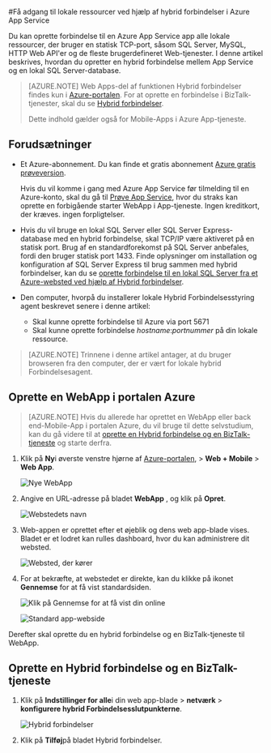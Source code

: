 <properties 
    pageTitle="Få adgang til lokale ressourcer ved hjælp af hybrid forbindelser i Azure App Service" 
    description="Oprette en forbindelse mellem en WebApp i Azure App Service og en lokal ressource, der bruger en statisk TCP-port" 
    services="app-service" 
    documentationCenter="" 
    authors="cephalin" 
    manager="wpickett" 
    editor="mollybos"/>

<tags 
    ms.service="app-service" 
    ms.workload="na" 
    ms.tgt_pltfrm="na" 
    ms.devlang="na" 
    ms.topic="article" 
    ms.date="02/03/2016" 
    ms.author="cephalin"/>

#<a name="access-on-premises-resources-using-hybrid-connections-in-azure-app-service"></a>Få adgang til lokale ressourcer ved hjælp af hybrid forbindelser i Azure App Service

Du kan oprette forbindelse til en Azure App Service app alle lokale ressourcer, der bruger en statisk TCP-port, såsom SQL Server, MySQL, HTTP Web API'er og de fleste brugerdefineret Web-tjenester. I denne artikel beskrives, hvordan du opretter en hybrid forbindelse mellem App Service og en lokal SQL Server-database.

> [AZURE.NOTE] Web Apps-del af funktionen Hybrid forbindelser findes kun i [Azure-portalen](https://portal.azure.com). For at oprette en forbindelse i BizTalk-tjenester, skal du se [Hybrid forbindelser](http://go.microsoft.com/fwlink/p/?LinkID=397274). 
> 
> Dette indhold gælder også for Mobile-Apps i Azure App-tjeneste. 

## <a name="prerequisites"></a>Forudsætninger
- Et Azure-abonnement. Du kan finde et gratis abonnement [Azure gratis prøveversion](https://azure.microsoft.com/pricing/free-trial/). 
 
    Hvis du vil komme i gang med Azure App Service før tilmelding til en Azure-konto, skal du gå til [Prøve App Service](http://go.microsoft.com/fwlink/?LinkId=523751), hvor du straks kan oprette en forbigående starter WebApp i App-tjeneste. Ingen kreditkort, der kræves. ingen forpligtelser.

- Hvis du vil bruge en lokal SQL Server eller SQL Server Express-database med en hybrid forbindelse, skal TCP/IP være aktiveret på en statisk port. Brug af en standardforekomst på SQL Server anbefales, fordi den bruger statisk port 1433. Finde oplysninger om installation og konfiguration af SQL Server Express til brug sammen med hybrid forbindelser, kan du se [oprette forbindelse til en lokal SQL Server fra et Azure-websted ved hjælp af Hybrid forbindelser](http://go.microsoft.com/fwlink/?LinkID=397979).

- Den computer, hvorpå du installerer lokale Hybrid Forbindelsesstyring agent beskrevet senere i denne artikel:

    - Skal kunne oprette forbindelse til Azure via port 5671
    - Skal kunne oprette forbindelse *hostname*:*portnummer* på din lokale ressource. 

> [AZURE.NOTE] Trinnene i denne artikel antager, at du bruger browseren fra den computer, der er vært for lokale hybrid Forbindelsesagent.


## <a name="create-a-web-app-in-the-azure-portal"></a>Oprette en WebApp i portalen Azure ##

> [AZURE.NOTE] Hvis du allerede har oprettet en WebApp eller back end-Mobile-App i portalen Azure, du vil bruge til dette selvstudium, kan du gå videre til at [oprette en Hybrid forbindelse og en BizTalk-tjeneste](#CreateHC) og starte derfra.

1. Klik på **Ny**i øverste venstre hjørne af [Azure-portalen](https://portal.azure.com), > **Web + Mobile** > **Web App**.
    
    ![Nye WebApp][NewWebsite]
    
2. Angive en URL-adresse på bladet **WebApp** , og klik på **Opret**. 
    
    ![Webstedets navn][WebsiteCreationBlade]
    
3. Web-appen er oprettet efter et øjeblik og dens web app-blade vises. Bladet er et lodret kan rulles dashboard, hvor du kan administrere dit websted.
    
    ![Websted, der kører][WebSiteRunningBlade]
    
4. For at bekræfte, at webstedet er direkte, kan du klikke på ikonet **Gennemse** for at få vist standardsiden.
    
    ![Klik på Gennemse for at få vist din online][Browse]
    
    ![Standard app-webside][DefaultWebSitePage]
    
Derefter skal oprette du en hybrid forbindelse og en BizTalk-tjeneste til WebApp.

<a name="CreateHC"></a>
## <a name="create-a-hybrid-connection-and-a-biztalk-service"></a>Oprette en Hybrid forbindelse og en BizTalk-tjeneste ##

1. Klik på **Indstillinger for alle**i din web app-blade > **netværk** > **konfigurere hybrid Forbindelsesslutpunkterne**.
    
    ![Hybrid forbindelser][CreateHCHCIcon]
    
2. Klik på **Tilføj**på bladet Hybrid forbindelser.
    
    <!-- ![Add a hybrid connnection][CreateHCAddHC]
-->
    
3. **Tilføj en hybrid forbindelse** blade åbnes.  Da dette er første hybrid forbindelsen, indstillingen **Ny hybrid forbindelse** er markeret, og **Opret hybrid forbindelse** blade åbnes for dig.
    
    ![Oprette en hybrid-forbindelse][TwinCreateHCBlades]
    
    På **Opret hybrid forbindelse blade**:
    - Angiv et navn på forbindelsen for **navn**.
    - Skriv navnet på den lokale computer, hvor ressourcen for **Hostname**.
    - Angiv portnummeret, der bruges i din lokale ressourcer (1433 standardforekomst en SQL Server) for **Port**.
    - Klik på **Biz tale Service**


4. **Oprette BizTalk Service** blade åbnes. Angiv et navn til BizTalk-tjenesten, og klik derefter på **OK**.
    
    ![Oprette BizTalk service][CreateHCCreateBTS]
    
    **Oprette BizTalk Service** blade lukkes, og du vender tilbage til bladet **Opret hybrid forbindelse** .
    
5. Opret hybrid forbindelse blade, klik på **OK**. 
    
    ![Klik på OK][CreateBTScomplete]
    
6. Når processen afsluttes, informerer meddelelsesområdet i portalen dig, at forbindelsen er blevet oprettet.
    <! – Opgaveliste

    Alt mislykkes, når dette trin. Jeg kan ikke oprette en BizTalk-tjeneste i portalen dogfood. Jeg skifter til portalen klassisk (fuld portalen) og oprettet BizTalk-tjenesten, men det ikke ser ud til gør det muligt at connnect dem – når du er færdig med oprette hybrid conn trin, får du vist følgende fejlmeddelelse kunne ikke oprettes forbindelse til hybrid RelecIoudHC. Ressourcetypen blev ikke fundet i navneområdet 'Microsoft.BizTaIkServices for api version 2014-06-01'.
    
    Fejlen angiver den ikke kunne finde typen, ikke forekomsten.
    ![Besked om succes][CreateHCSuccessNotification]
    -->
7. På den online blade viser ikonet **Hybrid forbindelser** nu, 1 hybrid forbindelsen er blevet oprettet.
    
    ![En hybrid forbindelse oprettet][CreateHCOneConnectionCreated]
    
På dette tidspunkt, har du fuldført en vigtig del af skyinfrastruktur hybrid forbindelse. Derefter skal oprette du en tilsvarende lokale del.

<a name="InstallHCM"></a>
## <a name="install-the-on-premises-hybrid-connection-manager-to-complete-the-connection"></a>Installere den lokale Hybrid Forbindelsesstyring for at fuldføre forbindelsen ##

1. Klik på den online blade **alle indstillinger** > **netværk** > **konfigurere hybrid Forbindelsesslutpunkterne**. 
    
    ![Ikon for forbindelse hybrid][HCIcon]
    
2. På bladet **Hybrid forbindelser** viser kolonnen **Status** for tilføjet for nylig slutpunktet **ikke har forbindelse**. Klik på forbindelsen for at konfigurere den.
    
    ![Ikke har forbindelse][NotConnected]
    
    Bladet Hybrid forbindelse åbnes.
    
    ![NotConnectedBlade][NotConnectedBlade]
    
3. Klik på **Konfiguration af lytteren**bladet.
    
    ![Klik på lytteren konfiguration][ClickListenerSetup]
    
4. Bladet **Hybrid forbindelsesegenskaber** åbnes. Under **Lokal Hybrid Forbindelsesstyring**vælge **Klik her for at installere**.
    
    ![Klik her for at installere][ClickToInstallHCM]
    
5. Vælg **Kør** fortsat i programmet køre dialogboksen sikkerhedsadvarsel.
    
    ![Vælg Kør for at fortsætte][ApplicationRunWarning]
    
6.  Vælg **Ja**i dialogboksen **Kontrol af brugerkonti** .
    
    ![Vælg Ja][UAC]
    
7. Forbindelsesstyring Hybrid hentes og installeres for dig. 
    
    ![Installation af][HCMInstalling]
    
8. Når installationen er fuldført, skal du klikke på **Luk**.
    
    ![Klik på Luk][HCMInstallComplete]
    
    På bladet **Hybrid forbindelser** viser kolonnen **Status** nu **tilsluttet**. 
    
    ![Forbundne Status][HCStatusConnected]

Nu hvor hybrid forbindelse infrastruktur er fuldført, kan du oprette en hybrid-program, der bruger den. 

>[AZURE.NOTE]De følgende afsnit viser, hvordan du bruger en hybrid forbindelse med et Mobile Apps .NET back end-projekt.

## <a name="configure-the-mobile-app-net-backend-project-to-connect-to-the-sql-server-database"></a>Konfigurere Mobile App .NET back end-projektet til at oprette forbindelse til SQL Server-databasen

Et Mobile Apps .NET back end-projekt er bare en ASP.NET web-app med en ekstra Mobile Apps SDK er installeret og initialiseret i App-tjeneste. Hvis du vil bruge din online som en Mobile-Apps back-end, skal du [hente og initialiseret back-end Mobile Apps .NET SDK](../app-service-mobile/app-service-mobile-dotnet-backend-how-to-use-server-sdk.md#install-sdk).  

For Mobile-Apps skal du også angive en forbindelsesstreng for den lokale database og ændre back-end for at bruge denne forbindelse. 

1. I Solution Explorer i Visual Studio, Åbn Web.config-filen til din Mobile App .NET back end-, Find sektionen **connectionStrings** , tilføje en ny post SqlClient som følgende oplysninger, der peger på den lokale SQL Server-database:

        <add name="OnPremisesDBConnection"
         connectionString="Data Source=OnPremisesServer,1433;
         Initial Catalog=OnPremisesDB;
         User ID=HybridConnectionLogin;
         Password=<**secure_password**>;
         MultipleActiveResultSets=True"
         providerName="System.Data.SqlClient" />

    Husk at erstatte `<**secure_password**>` i denne streng med den adgangskode, du har oprettet for *HybridConnectionLogin*.

3. Klik på **Gem** i Visual Studio til at gemme filen Web.config.

    > [AZURE.NOTE]Denne indstilling for forbindelse bruges, når du kører på den lokale computer. Når du kører i Azure, er denne indstilling forekomme af indstillingen forbindelse, der er defineret i portalen.

4. Udvid mappen **modeller** , og Åbn filen datamodel, der slutter med *Context.cs*.

6. Ændre forekomstkonstruktør **DbContext** for at sende værdien `OnPremisesDBConnection` til grundlæggende **DbContext** konstruktøren, svarende til følgende kodestykke:

        public class hybridService1Context : DbContext
        {
            public hybridService1Context()
                : base("OnPremisesDBConnection")
            {
            }
        }

    Tjenesten anvender nu den nye forbindelse til SQL Server-databasen.

## <a name="update-the-mobile-app-backend-to-use-the-on-premises-connection-string"></a>Opdatere Mobile-App back-end for at bruge forbindelsesstrengen lokalt

Derefter skal du tilføje en app indstilling af denne nye forbindelsesstreng, så den kan bruges fra Azure.  

1. Klik på **alle indstillinger**og derefter **Programindstillinger**tilbage i [Azure portal](https://portal.azure.com) i web app back end-koden for din Mobile-App.

3. Rul ned til **strenge** i bladet **Indstillinger for Web app** og tilføje en ny **SQL Server** -forbindelsesstreng med navnet `OnPremisesDBConnection` med en værdi som `Server=OnPremisesServer,1433;Database=OnPremisesDB;User ID=HybridConnectionsLogin;Password=<**secure_password**>`.

    Erstatte `<**secure_password**>` med sikker adgangskoden til din lokale database.

    ![Forbindelsesstreng til lokal database](./media/web-sites-hybrid-connection-get-started/set-sql-server-database-connection.png)

2. Tryk på **Gem** til at gemme hybrid forbindelse og forbindelsesstreng, du lige har oprettet.

Du kan på dette tidspunkt genpublicere server projektet og teste den nye forbindelse med dine eksisterende Mobile-Apps-klienter. Data vil læse fra og skrives til den lokale database ved hjælp af hybrid forbindelsen.

<a name="NextSteps"></a>
## <a name="next-steps"></a>Næste trin ##

- Oplysninger om oprettelse af en ASP.NET-webprogram, der bruger en hybrid forbindelse, kan du se [oprette forbindelse til en lokal SQL Server fra et Azure-websted ved hjælp af Hybrid forbindelser](http://go.microsoft.com/fwlink/?LinkID=397979). 

### <a name="additional-resources"></a>Yderligere ressourcer

[Oversigt over dataforbindelser hybrid](http://go.microsoft.com/fwlink/p/?LinkID=397274)

[Josh Twist introducerer hybrid forbindelser (kanal 9 video)](http://channel9.msdn.com/Shows/Azure-Friday/Josh-Twist-introduces-hybrid-connections)

[Hybrid forbindelser-websted](https://azure.microsoft.com/services/biztalk-services/)

[BizTalk-tjenester: Dashboard, skærm, skala, konfigurere og Hybrid forbindelse faner](../biztalk-services/biztalk-dashboard-monitor-scale-tabs.md)

[Opbygning af en reale Hybrid sky med problemfri programmet mobilitet (kanal 9 video)](http://channel9.msdn.com/events/TechEd/NorthAmerica/2014/DCIM-B323#fbid=)

[Oprette forbindelse til en lokal SQL Server fra Azure Mobile-tjenester ved hjælp af Hybrid forbindelser (kanal 9 video)](http://channel9.msdn.com/Series/Windows-Azure-Mobile-Services/Connect-to-an-on-premises-SQL-Server-from-Azure-Mobile-Services-using-Hybrid-Connections)

## <a name="whats-changed"></a>Hvad er ændret
* Finde en vejledning til ændring fra websteder til App-tjenesten: [Azure App Service og dets indvirkning på eksisterende Azure Services](http://go.microsoft.com/fwlink/?LinkId=529714)

<!-- IMAGES -->
[New]:./media/web-sites-hybrid-connection-get-started/B01New.png
[NewWebsite]:./media/web-sites-hybrid-connection-get-started/B02NewWebsite.png
[WebsiteCreationBlade]:./media/web-sites-hybrid-connection-get-started/B03WebsiteCreationBlade.png
[WebSiteRunningBlade]:./media/web-sites-hybrid-connection-get-started/B04WebSiteRunningBlade.png
[Browse]:./media/web-sites-hybrid-connection-get-started/B05Browse.png
[DefaultWebSitePage]:./media/web-sites-hybrid-connection-get-started/B06DefaultWebSitePage.png
[CreateHCHCIcon]:./media/web-sites-hybrid-connection-get-started/C01CreateHCHCIcon.png
[CreateHCAddHC]:./media/web-sites-hybrid-connection-get-started/C02CreateHCAddHC.png
[TwinCreateHCBlades]:./media/web-sites-hybrid-connection-get-started/C03TwinCreateHCBlades.png
[CreateHCCreateBTS]:./media/web-sites-hybrid-connection-get-started/C04CreateHCCreateBTS.png
[CreateBTScomplete]:./media/web-sites-hybrid-connection-get-started/C05CreateBTScomplete.png
[CreateHCSuccessNotification]:./media/web-sites-hybrid-connection-get-started/C06CreateHCSuccessNotification.png
[CreateHCOneConnectionCreated]:./media/web-sites-hybrid-connection-get-started/C07CreateHCOneConnectionCreated.png
[HCIcon]:./media/web-sites-hybrid-connection-get-started/D01HCIcon.png
[NotConnected]:./media/web-sites-hybrid-connection-get-started/D02NotConnected.png
[NotConnectedBlade]:./media/web-sites-hybrid-connection-get-started/D03NotConnectedBlade.png
[ClickListenerSetup]:./media/web-sites-hybrid-connection-get-started/D04ClickListenerSetup.png
[ClickToInstallHCM]:./media/web-sites-hybrid-connection-get-started/D05ClickToInstallHCM.png
[ApplicationRunWarning]:./media/web-sites-hybrid-connection-get-started/D06ApplicationRunWarning.png
[UAC]:./media/web-sites-hybrid-connection-get-started/D07UAC.png
[HCMInstalling]:./media/web-sites-hybrid-connection-get-started/D08HCMInstalling.png
[HCMInstallComplete]:./media/web-sites-hybrid-connection-get-started/D09HCMInstallComplete.png
[HCStatusConnected]:./media/web-sites-hybrid-connection-get-started/D10HCStatusConnected.png
 